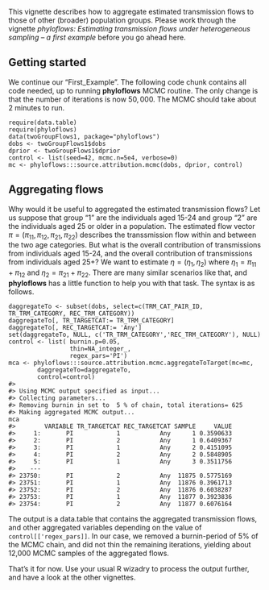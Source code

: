 This vignette describes how to aggregate estimated transmission flows to
those of other (broader) population groups. Please work through the
vignette *phyloflows: Estimating transmission flows under heterogeneous
sampling – a first example* before you go ahead here.

Getting started
---------------

We continue our “First\_Example”. The following code chunk contains all
code needed, up to running **phyloflows** MCMC routine. The only change
is that the number of iterations is now 50, 000. The MCMC should take
about 2 minutes to run.

    require(data.table)
    require(phyloflows)
    data(twoGroupFlows1, package="phyloflows")
    dobs <- twoGroupFlows1$dobs
    dprior <- twoGroupFlows1$dprior
    control <- list(seed=42, mcmc.n=5e4, verbose=0)
    mc <- phyloflows:::source.attribution.mcmc(dobs, dprior, control)

Aggregating flows
-----------------

Why would it be useful to aggregated the estimated transmission flows?
Let us suppose that group “1” are the individuals aged 15-24 and group
“2” are the individuals aged 25 or older in a population. The estimated
flow vector
*π* = (*π*<sub>11</sub>, *π*<sub>12</sub>, *π*<sub>21</sub>, *π*<sub>22</sub>)
describes the transsmission flow within and between the two age
categories. But what is the overall contribution of transmissions from
individuals aged 15-24, and the overall contribution of transmissions
from individuals aged 25+? We want to estimate
*η* = (*η*<sub>1</sub>, *η*<sub>2</sub>)
where *η*<sub>1</sub> = *π*<sub>11</sub> + *π*<sub>12</sub> and
*η*<sub>2</sub> = *π*<sub>21</sub> + *π*<sub>22</sub>. There are many
similar scenarios like that, and **phyloflows** has a little function to
help you with that task. The syntax is as follows.

    daggregateTo <- subset(dobs, select=c(TRM_CAT_PAIR_ID, TR_TRM_CATEGORY, REC_TRM_CATEGORY))
    daggregateTo[, TR_TARGETCAT:= TR_TRM_CATEGORY]
    daggregateTo[, REC_TARGETCAT:= 'Any']
    set(daggregateTo, NULL, c('TR_TRM_CATEGORY','REC_TRM_CATEGORY'), NULL)  
    control <- list( burnin.p=0.05, 
                     thin=NA_integer_, 
                     regex_pars='PI')
    mca <- phyloflows:::source.attribution.mcmc.aggregateToTarget(mc=mc, 
            daggregateTo=daggregateTo, 
            control=control)    
    #> 
    #> Using MCMC output specified as input...
    #> Collecting parameters...
    #> Removing burnin in set to  5 % of chain, total iterations= 625
    #> Making aggregated MCMC output...
    mca
    #>        VARIABLE TR_TARGETCAT REC_TARGETCAT SAMPLE     VALUE
    #>     1:       PI            1           Any      1 0.3590633
    #>     2:       PI            2           Any      1 0.6409367
    #>     3:       PI            1           Any      2 0.4151095
    #>     4:       PI            2           Any      2 0.5848905
    #>     5:       PI            1           Any      3 0.3511756
    #>    ---                                                     
    #> 23750:       PI            2           Any  11875 0.5775169
    #> 23751:       PI            1           Any  11876 0.3961713
    #> 23752:       PI            2           Any  11876 0.6038287
    #> 23753:       PI            1           Any  11877 0.3923836
    #> 23754:       PI            2           Any  11877 0.6076164

The output is a data.table that contains the aggregated transmission
flows, and other aggregated variables depending on the value of
`control[['regex_pars]]`. In our case, we removed a burnin-period of 5%
of the MCMC chain, and did not thin the remaining iterations, yielding
about 12,000 MCMC samples of the aggregated flows.

That’s it for now. Use your usual R wizadry to process the output
further, and have a look at the other vignettes.
